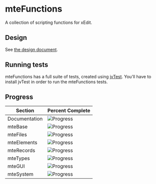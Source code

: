 # mteFunctions
A collection of scripting functions for xEdit.

## Design
See [the design document](https://docs.google.com/document/d/1MwqebB5IFW4mkQIih18_94smPPIFlk2Db_0YAoNh4rk/edit#).

## Running tests
mteFunctions has a full suite of tests, created using [jvTest](https://github.com/matortheeternal/jvTest).  You'll have to install jvTest in order to run the mteFunctions tests.

## Progress

| Section       | Percent Complete                          |
|---------------|-------------------------------------------|
| Documentation | ![Progress](http://progressed.io/bar/0)   |
| mteBase       | ![Progress](http://progressed.io/bar/100) |
| mteFiles      | ![Progress](http://progressed.io/bar/95)  |
| mteElements   | ![Progress](http://progressed.io/bar/75)  |
| mteRecords    | ![Progress](http://progressed.io/bar/5)   |
| mteTypes      | ![Progress](http://progressed.io/bar/100) |
| mteGUI        | ![Progress](http://progressed.io/bar/0)   |
| mteSystem     | ![Progress](http://progressed.io/bar/5)   |
